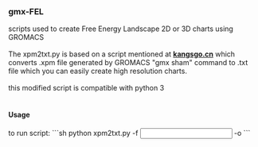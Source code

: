 <br/>
<p>
  <h3>gmx-FEL</h3>

  <p>
    scripts used to create Free Energy Landscape 2D or 3D charts using GROMACS
    <br/>
    <br/>
    The xpm2txt.py is based on a script mentioned at <a href="https://kangsgo.cn/p/gromacs%E4%BD%BF%E7%94%A8pca%E7%BB%98%E5%88%B6%E8%83%BD%E9%87%8F%E6%99%AF%E8%A7%82%E5%9B%BE/"><strong>kangsgo.cn</strong></a> which converts .xpm file generated by GROMACS "gmx sham" command to .txt file which you can easily create high resolution charts.
    <br/>
    <br/>
  this modified script is compatible with python 3
    <br/>
    <br/>
  <h4> Usage </h4>
  to run script:
  ```sh
    python xpm2txt.py -f <input xpm file> -o <output txt file>
  ```
  </p>
</p>

